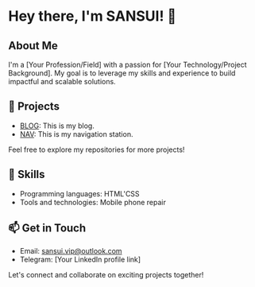 # Hey there, I'm SANSUI! 👋

## About Me
I'm a [Your Profession/Field] with a passion for [Your Technology/Project Background]. My goal is to leverage my skills and experience to build impactful and scalable solutions.

## 🔭 Projects
- [BLOG](https://sansui.vip): This is my blog.
- [NAV](https://sosansui.cn): This is my navigation station.

Feel free to explore my repositories for more projects!

## 🚀 Skills
- Programming languages: HTML'CSS
- Tools and technologies: Mobile phone repair

## 📫 Get in Touch
- Email: sansui.vip@outlook.com
- Telegram: [Your LinkedIn profile link]

Let's connect and collaborate on exciting projects together!
